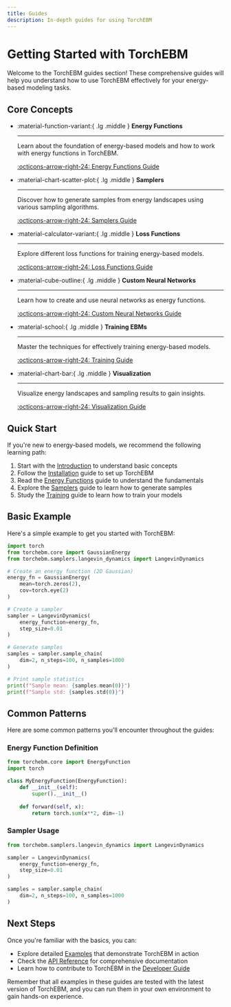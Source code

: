 ```yaml
---
title: Guides
description: In-depth guides for using TorchEBM
---
```


# Getting Started with TorchEBM

Welcome to the TorchEBM guides section! These comprehensive guides will help you understand how to use TorchEBM effectively for your energy-based modeling tasks.

## Core Concepts

<div class="grid cards" markdown>

-   :material-function-variant:{ .lg .middle } __Energy Functions__

    ---

    Learn about the foundation of energy-based models and how to work with energy functions in TorchEBM.

    [:octicons-arrow-right-24: Energy Functions Guide](energy_functions.md)

-   :material-chart-scatter-plot:{ .lg .middle } __Samplers__

    ---

    Discover how to generate samples from energy landscapes using various sampling algorithms.

    [:octicons-arrow-right-24: Samplers Guide](samplers.md)

-   :material-calculator-variant:{ .lg .middle } __Loss Functions__

    ---

    Explore different loss functions for training energy-based models.

    [:octicons-arrow-right-24: Loss Functions Guide](loss_functions.md)

-   :material-cube-outline:{ .lg .middle } __Custom Neural Networks__

    ---

    Learn how to create and use neural networks as energy functions.

    [:octicons-arrow-right-24: Custom Neural Networks Guide](custom_neural_networks.md)

-   :material-school:{ .lg .middle } __Training EBMs__

    ---

    Master the techniques for effectively training energy-based models.

    [:octicons-arrow-right-24: Training Guide](training.md)

-   :material-chart-bar:{ .lg .middle } __Visualization__

    ---

    Visualize energy landscapes and sampling results to gain insights.

    [:octicons-arrow-right-24: Visualization Guide](visualization.md)

</div>

## Quick Start

If you're new to energy-based models, we recommend the following learning path:

1. Start with the [Introduction](../introduction.md) to understand basic concepts
2. Follow the [Installation](../getting_started.md) guide to set up TorchEBM
3. Read the [Energy Functions](energy_functions.md) guide to understand the fundamentals
4. Explore the [Samplers](samplers.md) guide to learn how to generate samples
5. Study the [Training](training.md) guide to learn how to train your models

## Basic Example

Here's a simple example to get you started with TorchEBM:

```python
import torch
from torchebm.core import GaussianEnergy
from torchebm.samplers.langevin_dynamics import LangevinDynamics

# Create an energy function (2D Gaussian)
energy_fn = GaussianEnergy(
    mean=torch.zeros(2),
    cov=torch.eye(2)
)

# Create a sampler
sampler = LangevinDynamics(
    energy_function=energy_fn,
    step_size=0.01
)

# Generate samples
samples = sampler.sample_chain(
    dim=2, n_steps=100, n_samples=1000
)

# Print sample statistics
print(f"Sample mean: {samples.mean(0)}")
print(f"Sample std: {samples.std(0)}")
```

## Common Patterns

Here are some common patterns you'll encounter throughout the guides:

<div class="grid" markdown>
<div markdown>

### Energy Function Definition

```python
from torchebm.core import EnergyFunction
import torch

class MyEnergyFunction(EnergyFunction):
    def __init__(self):
        super().__init__()
        
    def forward(self, x):
        return torch.sum(x**2, dim=-1)
```

</div>
<div markdown>

### Sampler Usage

```python
from torchebm.samplers.langevin_dynamics import LangevinDynamics

sampler = LangevinDynamics(
    energy_function=energy_fn,
    step_size=0.01
)

samples = sampler.sample_chain(
    dim=2, n_steps=100, n_samples=1000
)
```

</div>
</div>

## Next Steps

Once you're familiar with the basics, you can:

- Explore detailed [Examples](../examples/index.md) that demonstrate TorchEBM in action
- Check the [API Reference](../api/index.md) for comprehensive documentation
- Learn how to contribute to TorchEBM in the [Developer Guide](../developer_guide/index.md)

Remember that all examples in these guides are tested with the latest version of TorchEBM, and you can run them in your own environment to gain hands-on experience. 